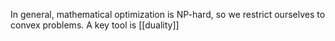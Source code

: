 In general, mathematical optimization is NP-hard, so we restrict ourselves to convex problems. A key tool is [[duality]]